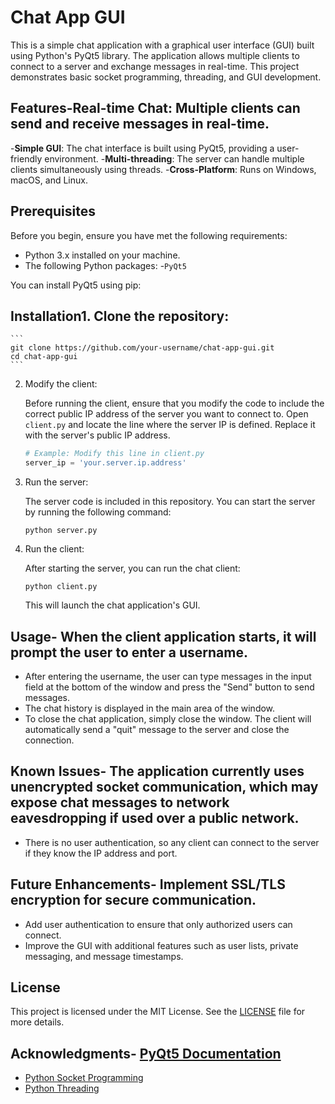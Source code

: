 # Chat App GUI

This is a simple chat application with a graphical user interface (GUI) built using Python's PyQt5 library. The application allows multiple clients to connect to a server and exchange messages in real-time. This project demonstrates basic socket programming, threading, and GUI development.

## Features-**Real-time Chat**: Multiple clients can send and receive messages in real-time.
-**Simple GUI**: The chat interface is built using PyQt5, providing a user-friendly environment.
-**Multi-threading**: The server can handle multiple clients simultaneously using threads.
-**Cross-Platform**: Runs on Windows, macOS, and Linux.

## Prerequisites

Before you begin, ensure you have met the following requirements:

- Python 3.x installed on your machine.
- The following Python packages:
  -`PyQt5`

You can install PyQt5 using pip:
## Installation1. Clone the repository:

    ```
    git clone https://github.com/your-username/chat-app-gui.git
    cd chat-app-gui
    ```
2. Modify the client:

    Before running the client, ensure that you modify the code to include the correct public IP address of the server you want to connect to. Open `client.py` and locate the line where the server IP is defined. Replace it with the server's public IP address.
    ```python
    # Example: Modify this line in client.py
    server_ip = 'your.server.ip.address'
    ```
3. Run the server:

    The server code is included in this repository. You can start the server by running the following command:
    ```
    python server.py
    ```
4. Run the client:

    After starting the server, you can run the chat client:
    ```
    python client.py
    ```
    This will launch the chat application's GUI.
## Usage- When the client application starts, it will prompt the user to enter a username.
- After entering the username, the user can type messages in the input field at the bottom of the window and press the "Send" button to send messages.
- The chat history is displayed in the main area of the window.
- To close the chat application, simply close the window. The client will automatically send a "quit" message to the server and close the connection.

## Known Issues- The application currently uses unencrypted socket communication, which may expose chat messages to network eavesdropping if used over a public network.
- There is no user authentication, so any client can connect to the server if they know the IP address and port.

## Future Enhancements- Implement SSL/TLS encryption for secure communication.
- Add user authentication to ensure that only authorized users can connect.
- Improve the GUI with additional features such as user lists, private messaging, and message timestamps.

## License

This project is licensed under the MIT License. See the [LICENSE](LICENSE) file for more details.

## Acknowledgments- [PyQt5 Documentation](https://www.riverbankcomputing.com/static/Docs/PyQt5/)
- [Python Socket Programming](https://docs.python.org/3/howto/sockets.html)
- [Python Threading](https://docs.python.org/3/library/threading.html)

